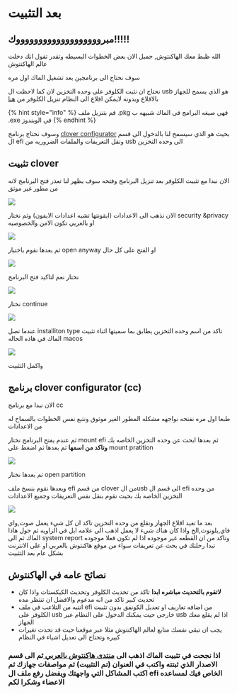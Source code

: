 # بعد التثبيت

## مبروووووووووووووووووووك!!!!!

الله ظبط معك الهاكنتوش, جميل الان بعض الخطوات البسيطه وتقدر تقول انك دخلت عالم الهاكنتوش

سوف نحتاج الى برنامجين بعد تشغيل الماك اول مره 

نحتاج ان نثبت الكلوفر على وحده التخزين لان كما لاحظت ال usb هو الذي يسمح للجهاز بالاقلاع وبدونه لايمكن اقلاع الى النظام تنزيل الكلوفر من [هنا](https://github.com/CloverHackyColor/CloverBootloader/releases)

{% hint style="info" %}
قم بتنزيل ملف .pkg فهي صيغه البرامج في الماك شبيهه ب .exe في الويندوز
{% endhint %}

وسوف نحتاج برنامج [clover configurator](https://mackie100projects.altervista.org/download-clover-configurator/) بحيث هو الذي سيسمح لنا بالدخول الى قسم ال efi ونقل التعريفات والملفات الضروريه من usb الى وحده التخزين

## تثبيت clover

الان نبدا مع تثبيت الكلوفر بعد تنزيل البرنامج وفتحه سوف يظهر لنا تعذر فتح البرنامج لانه من مطور غير موثق

![](../.gitbook/assets/screen-shot-2019-11-26-at-6.48.16-pm.png)

الان نذهب الى الاعدادات \(ايقونتها تشبه اعدادات الايفون\) وثم نختار security &privacy او بالعربي تكون الامن والخصوصيه

![](../.gitbook/assets/image%20%2869%29.png)

ثم بعدها نقوم باختيار open anyway او الفتح على كل حال

![](../.gitbook/assets/image%20%2866%29.png)

نختار نعم لتاكيد فتح البرنامج

![](../.gitbook/assets/screen-shot-2019-11-26-at-6.49.00-pm.png)

نختار continue 

![](../.gitbook/assets/image%20%2858%29.png)

عندما تصل installiton type تاكد من اسم وحده التخزين يطابق بما سميتها اثناء تثبيت الماك في هاذه الحاله macos

![](../.gitbook/assets/image%20%2820%29.png)

واكمل التثبيت

## برنامج clover configurator \(cc\)

الان نبدا مع برنامج cc 

طبعا اول مره نفتحه نواجهه مشكله المطور الغير موثوق ونتبع نفس الخطوات بالسماح له من الاعدادات

ثم عندم يفتح البرنامج نختار mount efi ثم بعدها ابحث عن وحده التخزين الخاصه بك **وتاكد من اسمها** ثم بعدها ثم اضغط على mount pratition

![](../.gitbook/assets/image%20%2853%29.png)

ثم بعدها نختار open partition  

وبعدها نقوم بنسخ ملف efi من قسم clover من الusb الى قسم ال efi من وحده التخزين الخاصه بك بحيث نقوم بنقل نفس التعريفات وجميع الاعدادات

![](../.gitbook/assets/screen-shot-2019-11-26-at-7.02.23-pm.png)

بعد ما تعيد اقلاع الجهاز وتقلع من وحده التخزين تاكد ان كل شيء يعمل صوت,واي فاي,بلوتوث,الخ واذا كان هناك شيء لا يعمل اذهب الى علامه ابل في الزاويه ثم حول هاذا الماك ثم الى system report وتاكد من ان القطعه غير موجوده اذا لم تكون فعلا موجوده تبدا رحلتك في بحث عن تعريفات سواء من موقع هاكنتوش بالعربي او على الانترنت بشكل عام بعد التثبيت

## نصائح عامه في الهاكنتوش

* **لاتقوم بالتحديث مباشره ابدا** تاكد من تحديث الكلوفر وتحديث الكيكستات واذا كان تحديث كبير تاكد من انه مدعوم والافضل ان تنتظر مده
* انتبه من التلاعب في ملف efi من اضافه تعاريف او تعديل الكونفق بدون تثبيت الكلوفر على usb خارجي حيث يمكنك الدخول على النظام عبر usb اذا لم يقلع معك الجهاز
* يجب ان تبقي نفسك متابع لعالم الهاكنتوش مثلا عبر موقعنا حيث قد تحدث تغيرات كبيره وتحتاج الى تعديل اشياء في النظام

### اذا نجحت في تثبيت الماك اذهب الى [منتدى هاكنتوش بالعربي ](https://هاكنتوش.com/)ثم الى قسم الاصدار الذي ثبتته واكتب في العنوان \(تم التثبيت\) ثم مواصفات جهازك  ثم اكتب المشاكل التي واجهتك ويفضل رفع ملف ال efi الخاص فيك لمساعده الاعضاء وشكرا لكم



